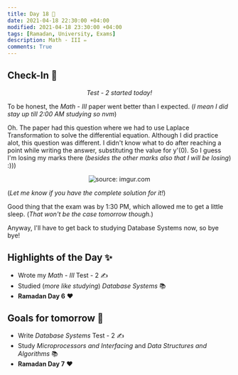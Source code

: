 ```yaml
---
title: Day 18 🦋
date: 2021-04-18 22:30:00 +04:00
modified: 2021-04-18 23:30:00 +04:00
tags: [Ramadan, University, Exams]
description: Math - III ✏️
comments: True
---
```


## Check-In 📌

<p align="center">
  <em>Test - 2 started today!</em> 
</p>

To be honest, the *Math - III* paper went better than I expected. (*I mean I did stay up till 2:00 AM studying so nvm*)

Oh. The paper had this question where we had to use Laplace Transformation to solve the differential equation. Although I did practice alot, this question was different. I didn't know what to do after reaching a point while writing the answer, substituting the value for y'(0). So I guess I'm losing my marks there (*besides the other marks also that I will be losing*) :)))

<p align="center">
  <img src="https://i.imgur.com/CmXv9II.jpg" title="source: imgur.com" />
</p>

(*Let me know if you have the complete solution for it!*)

Good thing that the exam was by 1:30 PM, which allowed me to get a little sleep. (*That won't be the case tomorrow though.*) 

Anyway, I'll have to get back to studying Database Systems now, so bye bye!

## Highlights of the Day ✨
- Wrote my *Math - III* Test - 2 ✍️
- Studied (*more like studying*) *Database Systems* 📚
- **Ramadan Day 6** ❤️

## Goals for tomorrow 📝
- Write *Database Systems* Test - 2 ✍️ 
- Study *Microprocessors and Interfacing* and *Data Structures and Algorithms* 📚
- **Ramadan Day 7** ❤️
